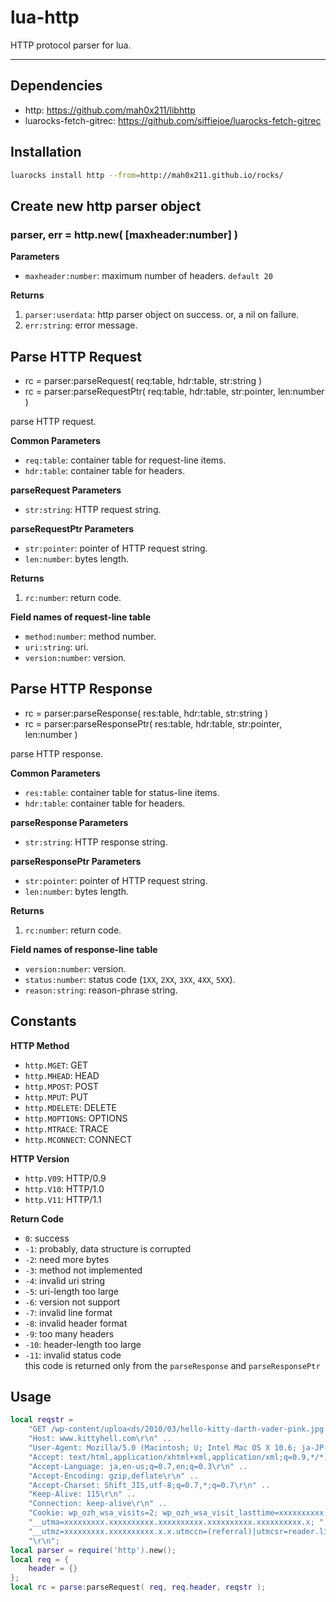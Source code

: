 lua-http
=========

HTTP protocol parser for lua.

---

## Dependencies

- http: https://github.com/mah0x211/libhttp
- luarocks-fetch-gitrec: https://github.com/siffiejoe/luarocks-fetch-gitrec


## Installation

```sh
luarocks install http --from=http://mah0x211.github.io/rocks/
```


## Create new http parser object

### parser, err = http.new( [maxheader:number] )

**Parameters**

- `maxheader:number`: maximum number of headers. `default 20`


**Returns**

1. `parser:userdata`: http parser object on success. or, a nil on failure.
2. `err:string`: error message.


## Parse HTTP Request

- rc = parser:parseRequest( req:table, hdr:table, str:string )
- rc = parser:parseRequestPtr( req:table, hdr:table, str:pointer, len:number )

parse HTTP request.


**Common Parameters**

- `req:table`: container table for request-line items.
- `hdr:table`: container table for headers.


**parseRequest Parameters**

- `str:string`: HTTP request string.


**parseRequestPtr Parameters**

- `str:pointer`: pointer of HTTP request string.
- `len:number`: bytes length.


**Returns**

1. `rc:number`: return code.


**Field names of request-line table**

- `method:number`: method number.
- `uri:string`: uri.
- `version:number`: version.


## Parse HTTP Response

- rc = parser:parseResponse( res:table, hdr:table, str:string )
- rc = parser:parseResponsePtr( res:table, hdr:table, str:pointer, len:number )

parse HTTP response.

**Common Parameters**

- `res:table`: container table for status-line items.
- `hdr:table`: container table for headers.

**parseResponse Parameters**

- `str:string`: HTTP response string.


**parseResponsePtr Parameters**

- `str:pointer`: pointer of HTTP request string.
- `len:number`: bytes length.


**Returns**

1. `rc:number`: return code.


**Field names of response-line table**

- `version:number`: version.
- `status:number`: status code (`1XX`, `2XX`, `3XX`, `4XX`, `5XX`).
- `reason:string`: reason-phrase string.


## Constants

**HTTP Method**

- `http.MGET`: GET
- `http.MHEAD`: HEAD
- `http.MPOST`: POST
- `http.MPUT`: PUT
- `http.MDELETE`: DELETE
- `http.MOPTIONS`: OPTIONS
- `http.MTRACE`: TRACE
- `http.MCONNECT`: CONNECT


**HTTP Version**

- `http.V09`: HTTP/0.9
- `http.V10`: HTTP/1.0
- `http.V11`: HTTP/1.1


**Return Code**

- `0`: success
- `-1`: probably, data structure is corrupted
- `-2`: need more bytes
- `-3`: method not implemented
- `-4`: invalid uri string
- `-5`: uri-length too large
- `-6`: version not support
- `-7`: invalid line format
- `-8`: invalid header format
- `-9`: too many headers
- `-10`: header-length too large
- `-11`: invalid status code  
    this code is returned only from the `parseResponse` and `parseResponsePtr`


## Usage

```lua
local reqstr = 
    "GET /wp-content/uploa<ds/2010/03/hello-kitty-darth-vader-pink.jpg HTTP/1.1\r\n" ..
    "Host: www.kittyhell.com\r\n" ..
    "User-Agent: Mozilla/5.0 (Macintosh; U; Intel Mac OS X 10.6; ja-JP-mac; rv:1.9.2.3) Gecko/20100401 Firefox/3.6.3 Pathtraq/0.9\r\n" ..
    "Accept: text/html,application/xhtml+xml,application/xml;q=0.9,*/*;q=0.8\r\n" ..
    "Accept-Language: ja,en-us;q=0.7,en;q=0.3\r\n" ..
    "Accept-Encoding: gzip,deflate\r\n" ..
    "Accept-Charset: Shift_JIS,utf-8;q=0.7,*;q=0.7\r\n" ..
    "Keep-Alive: 115\r\n" ..
    "Connection: keep-alive\r\n" ..
    "Cookie: wp_ozh_wsa_visits=2; wp_ozh_wsa_visit_lasttime=xxxxxxxxxx; " ..
    "__utma=xxxxxxxxx.xxxxxxxxxx.xxxxxxxxxx.xxxxxxxxxx.xxxxxxxxxx.x; " ..
    "__utmz=xxxxxxxxx.xxxxxxxxxx.x.x.utmccn=(referral)|utmcsr=reader.livedoor.com|utmcct=/reader/|utmcmd=referral\r\n" ..
    "\r\n";
local parser = require('http').new();
local req = {
	header = {}	
};
local rc = parse:parseRequest( req, req.header, reqstr );
```
